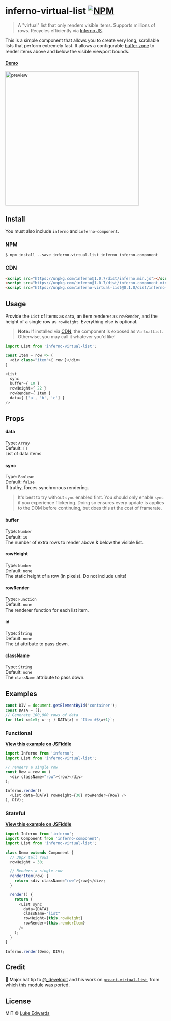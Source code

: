# inferno-virtual-list [![NPM](https://img.shields.io/npm/v/inferno-virtual-list.svg)](https://www.npmjs.com/package/inferno-virtual-list)

> A "virtual" list that only renders visible items. Supports millions of rows. Recycles efficiently via [Inferno JS](https://infernojs.org).

This is a simple component that allows you to create very long, scrollable lists that perform extremely fast. It allows a configurable [buffer zone](#buffer) to render items above and below the visible viewport bounds.

#### [Demo](https://jsfiddle.net/developit/qqan9pdo/)

<a href="https://jsfiddle.net/developit/qqan9pdo/">
  <img alt="preview" src="https://i.gyazo.com/866e97be9075dd63260dbc5df30075ec.gif" width="420">
</a>

## Install

You must also include `inferno` and `inferno-component`.

### NPM

```
$ npm install --save inferno-virtual-list inferno inferno-component
```

### CDN

```html
<script src="https://unpkg.com/inferno@1.0.7/dist/inferno.min.js"></script>
<script src="https://unpkg.com/inferno@1.0.7/dist/inferno-component.min.js"></script>
<script src="https://unpkg.com/inferno-virtual-list@0.1.0/dist/inferno-virtual-list.min.js"></script>
```

## Usage

Provide the `List` of items as `data`, an item renderer as `rowRender`, and the height of a single row as `rowHeight`. Everything else is optional.

> **Note:** If installed via [CDN](#cdn), the component is exposed as `VirtualList`. Otherwise, you may call it whatever you'd like!

```js
import List from 'inferno-virtual-list';

const Item = row => (
  <div class="item">{ row }</div>
)

<List
  sync
  buffer={ 10 }
  rowHeight={ 22 }
  rowRender={ Item }
  data={ ['a', 'b', 'c'] }
/>
```

## Props

#### data
Type: `Array`<br>
Default: `[]`<br>
List of data items

#### sync
Type: `Boolean`<br>
Default: `false`<br>
If truthy, forces synchronous rendering.

> It's best to try without `sync` enabled first. You should only enable `sync` if you experience flickering. Doing so ensures every update is applies to the DOM before continuing, but does this at the cost of framerate.

#### buffer
Type: `Number`<br>
Default: `10`<br>
The number of extra rows to render above & below the visible list.

#### rowHeight
Type: `Number`<br>
Default: `none`<br>
The static height of a row (in pixels). Do not include units!

#### rowRender
Type: `Function`<br>
Default: `none`<br>
The renderer function for each list item.

#### id
Type: `String`<br>
Default: `none`<br>
The `id` attribute to pass down.

#### className
Type: `String`<br>
Default: `none`<br>
The `className` attribute to pass down.

## Examples

```js
const DIV = document.getElementById('container');
const DATA = [];
// Generate 100,000 rows of data
for (let x=1e5; x--; ) DATA[x] = `Item #${x+1}`;
```

### Functional

[**View this example on JSFiddle**](https://jsfiddle.net/developit/qqan9pdo/)

```js
import Inferno from 'inferno';
import List from 'inferno-virtual-list';

// renders a single row
const Row = row => (
  <div className="row">{row}</div>
);

Inferno.render((
  <List data={DATA} rowHeight={30} rowRender={Row} />
), DIV);
```

### Stateful

[**View this example on JSFiddle**](https://jsfiddle.net/developit/qqan9pdo/)

```js
import Inferno from 'inferno';
import Component from 'inferno-component';
import List from 'inferno-virtual-list';

class Demo extends Component {
  // 30px tall rows
  rowHeight = 30;

  // Renders a single row
  renderItem(row) {
    return <div className="row">{row}</div>;
  }

  render() {
    return (
      <List sync
        data={DATA}
        className="list"
        rowHeight={this.rowHeight}
        rowRender={this.renderItem}
      />
    );
  }
}

Inferno.render(Demo, DIV);
```

## Credit

:tophat: Major hat tip to [@_developit](https://twitter.com/_developit) and his work on [`preact-virtual-list`](https://github.com/developit/preact-virtual-list), from which this module was ported.

## License

MIT © [Luke Edwards](https://lukeed.com)
